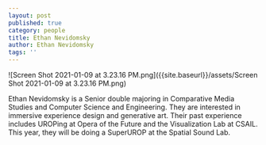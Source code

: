```yaml
---
layout: post
published: true
category: people
title: Ethan Nevidomsky
author: Ethan Nevidomsky
tags: ''
---
```


![Screen Shot 2021-01-09 at 3.23.16 PM.png]({{site.baseurl}}/assets/Screen Shot 2021-01-09 at 3.23.16 PM.png)

Ethan Nevidomsky is a Senior double majoring in Comparative Media Studies and Computer Science and Engineering. They are interested in immersive experience design and generative art. Their past experience includes UROPing at Opera of the Future and the Visualization Lab at CSAIL. This year, they will be doing a SuperUROP at the Spatial Sound Lab.